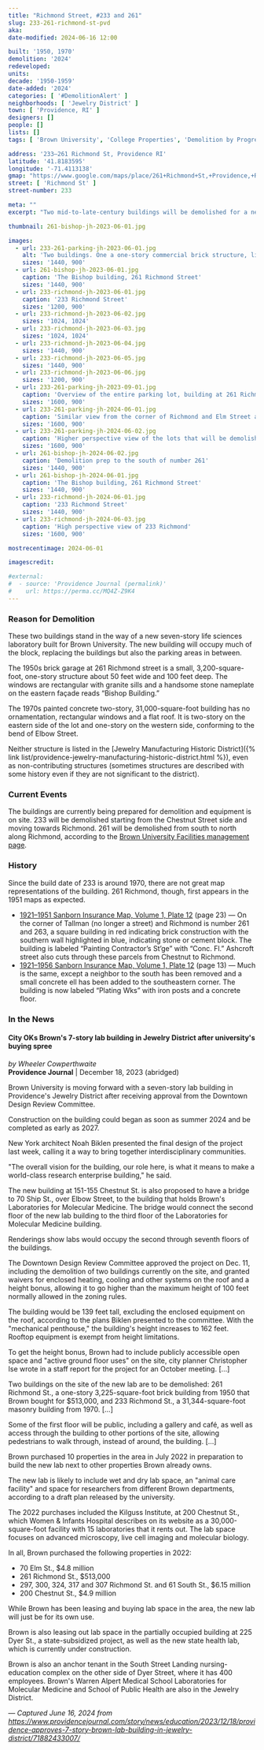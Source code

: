 ```yaml
---
title: "Richmond Street, #233 and 261"
slug: 233-261-richmond-st-pvd
aka:
date-modified: 2024-06-16 12:00

built: '1950, 1970'
demolition: '2024'
redeveloped:
units:
decade: '1950-1959'
date-added: '2024'
categories: [ '#DemolitionAlert' ]
neighborhoods: [ 'Jewelry District' ]
town: [ 'Providence, RI' ]
designers: []
people: []
lists: []
tags: [ 'Brown University', 'College Properties', 'Demolition by Progress' ]

address: '233–261 Richmond St, Providence RI'
latitude: '41.8183595'
longitude: '-71.4113138'
gmap: "https://www.google.com/maps/place/261+Richmond+St,+Providence,+RI+02903/@41.8183595,-71.4113138,17z/data=!3m1!4b1!4m6!3m5!1s0x89e4456ada2bf519:0x68a6759346c84683!8m2!3d41.8183555!4d-71.4087389!16s%2Fg%2F11c2g4gkw7?entry=ttu"
street: [ 'Richmond St' ]
street-number: 233

meta: ""
excerpt: "Two mid-to-late-century buildings will be demolished for a new Brown University science lab, connected and in proximity to other biotech and sciend-related facilities"

thumbnail: 261-bishop-jh-2023-06-01.jpg

images:
  - url: 233-261-parking-jh-2023-06-01.jpg
    alt: 'Two buildings. One a one-story commercial brick structure, likely a former garage, with a parapet roofline along the eastern façade, rectangular windows with granite sills, and a stone nameplate reading “Bishop Building.”. The other a late twentieth-century two story masonry building with rectangular windows and no ornamentation.'
    sizes: '1440, 900'
  - url: 261-bishop-jh-2023-06-01.jpg
    caption: 'The Bishop building, 261 Richmond Street'
    sizes: '1440, 900'
  - url: 233-richmond-jh-2023-06-01.jpg
    caption: '233 Richmond Street'
    sizes: '1200, 900'
  - url: 233-richmond-jh-2023-06-02.jpg
    sizes: '1024, 1024'
  - url: 233-richmond-jh-2023-06-03.jpg
    sizes: '1024, 1024'
  - url: 233-richmond-jh-2023-06-04.jpg
    sizes: '1440, 900'
  - url: 233-richmond-jh-2023-06-05.jpg
    sizes: '1440, 900'
  - url: 233-richmond-jh-2023-06-06.jpg
    sizes: '1200, 900'
  - url: 233-261-parking-jh-2023-09-01.jpg
    caption: 'Overview of the entire parking lot, building at 261 Richmond, and larger building further away at 233 Richmond. The building at the distant left will remain (200 Chestnut St)'
    sizes: '1600, 900'
  - url: 233-261-parking-jh-2024-06-01.jpg
    caption: 'Similar view from the corner of Richmond and Elm Street at the demolition preparation'
    sizes: '1600, 900'
  - url: 233-261-parking-jh-2024-06-02.jpg
    caption: 'Higher perspective view of the lots that will be demolished and redeveloped. Notice the State Health Lab under construction in the upper right.'
    sizes: '1600, 900'
  - url: 261-bishop-jh-2024-06-02.jpg
    caption: 'Demolition prep to the south of number 261'
    sizes: '1440, 900'
  - url: 261-bishop-jh-2024-06-01.jpg
    caption: 'The Bishop building, 261 Richmond Street'
    sizes: '1440, 900'
  - url: 233-richmond-jh-2024-06-01.jpg
    caption: '233 Richmond Street'
    sizes: '1440, 900'
  - url: 233-richmond-jh-2024-06-03.jpg
    caption: 'High perspective view of 233 Richmond'
    sizes: '1600, 900'

mostrecentimage: 2024-06-01

imagescredit:

#external:
#  - source: 'Providence Journal (permalink)'
#    url: https://perma.cc/MQ4Z-Z9K4
---
```


### Reason for Demolition

These two buildings stand in the way of a new seven-story life sciences laboratory built for Brown University. The new building will occupy much of the block, replacing the buildings but also the parking areas in between.

The 1950s brick garage at 261 Richmond street is a small, 3,200-square-foot, one-story structure about 50 feet wide and 100 feet deep. The windows are rectangular with granite sills and a handsome stone nameplate on the eastern façade reads “Bishop Building.”

The 1970s painted concrete two-story, 31,000-square-foot building has no ornamentation, rectangular windows and a flat roof. It is two-story on the eastern side of the lot and one-story on the western side, conforming to the bend of Elbow Street.

Neither structure is listed in the [Jewelry Manufacturing Historic District]({% link list/providence-jewelry-manufacturing-historic-district.html %}), even as non-contributing structures (sometimes structures are described with some history even if they are not significant to the district).


### Current Events

The buildings are currently being prepared for demolition and equipment is on site. 233 will be demolished starting from the Chestnut Street side and moving towards Richmond. 261 will be demolished from south to north along Richmond, according to the [Brown University Facilities management page](//facilities.brown.edu/projects/integrated-life-sciences/construction-information).


### History

Since the build date of 233 is around 1970, there are not great map representations of the building. 261 Richmond, though, first appears in the 1951 maps as expected.

+ [1921–1951 Sanborn Insurance Map, Volume 1, Plate 12](http://hdl.loc.gov/loc.gmd/g3774pm.g3774pm_g08099195101) (page 23) — On the corner of Tallman (no longer a street) and Richmond is number 261 and 263, a square building in red indicating brick construction with the southern wall highlighted in blue, indicating stone or cement block. The building is labeled “Painting Contractor’s St’ge” with “Conc. Fl.” Ashcroft street also cuts through these parcels from Chestnut to Richmond.
+ [1921–1956 Sanborn Insurance Map, Volume 1, Plate 12](http://hdl.loc.gov/loc.gmd/g3774pm.g3774pm_g08099195601) (page 13) — Much is the same, except a neighbor to the south has been removed and a small concrete ell has been added to the southeastern corner. The building is now labeled “Plating Wks” with iron posts and a concrete floor.


### In the News

#### City OKs Brown's 7-story lab building in Jewelry District after university's buying spree

_by Wheeler Cowperthwaite_  
**Providence Journal** | December 18, 2023 (abridged)

Brown University is moving forward with a seven-story lab building in Providence's Jewelry District after receiving approval from the Downtown Design Review Committee.

Construction on the building could began as soon as summer 2024 and be completed as early as 2027.

New York architect Noah Biklen presented the final design of the project last week, calling it a way to bring together interdisciplinary communities.

"The overall vision for the building, our role here, is what it means to make a world-class research enterprise building," he said.

The new building at 151-155 Chestnut St. is also proposed to have a bridge to 70 Ship St., over Elbow Street, to the building that holds Brown's Laboratories for Molecular Medicine. The bridge would connect the second floor of the new lab building to the third floor of the Laboratories for Molecular Medicine building.

Renderings show labs would occupy the second through seventh floors of the buildings.

The Downtown Design Review Committee approved the project on Dec. 11, including the demolition of two buildings currently on the site, and granted waivers for enclosed heating, cooling and other systems on the roof and a height bonus, allowing it to go higher than the maximum height of 100 feet normally allowed in the zoning rules.

The building would be 139 feet tall, excluding the enclosed equipment on the roof, according to the plans Biklen presented to the committee. With the "mechanical penthouse," the building's height increases to 162 feet. Rooftop equipment is exempt from height limitations.

To get the height bonus, Brown had to include publicly accessible open space and "active ground floor uses" on the site, city planner Christopher Ise wrote in a staff report for the project for an October meeting. […]

Two buildings on the site of the new lab are to be demolished: 261 Richmond St., a one-story 3,225-square-foot brick building from 1950 that Brown bought for $513,000, and 233 Richmond St., a 31,344-square-foot masonry building from 1970. […]

Some of the first floor will be public, including a gallery and café, as well as access through the building to other portions of the site, allowing pedestrians to walk through, instead of around, the building. […]

Brown purchased 10 properties in the area in July 2022 in preparation to build the new lab next to other properties Brown already owns.

The new lab is likely to include wet and dry lab space, an "animal care facility" and space for researchers from different Brown departments, according to a draft plan released by the university.

The 2022 purchases included the Kilguss Institute, at 200 Chestnut St., which Women & Infants Hospital describes on its website as a 30,000-square-foot facility with 15 laboratories that it rents out. The lab space focuses on advanced microscopy, live cell imaging and molecular biology.

In all, Brown purchased the following properties in 2022: 

+ 70 Elm St., $4.8 million
+ 261 Richmond St., $513,000
+ 297, 300, 324, 317 and 307 Richmond St. and 61 South St., $6.15 million
+ 200 Chestnut St., $4.9 million

While Brown has been leasing and buying lab space in the area, the new lab will just be for its own use.

Brown is also leasing out lab space in the partially occupied building at 225 Dyer St., a state-subsidized project, as well as the new state health lab, which is currently under construction.

Brown is also an anchor tenant in the South Street Landing nursing-education complex on the other side of Dyer Street, where it has 400 employees. Brown's Warren Alpert Medical School Laboratories for Molecular Medicine and School of Public Health are also in the Jewelry District.

— _Captured June 16, 2024 from https://www.providencejournal.com/story/news/education/2023/12/18/providence-approves-7-story-brown-lab-building-in-jewelry-district/71882433007/_